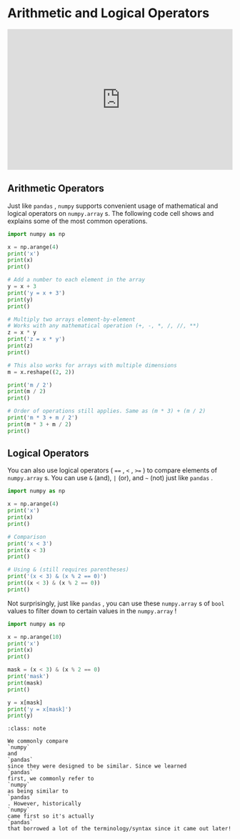 # Arithmetic and Logical Operators

<div style="position: relative; padding-bottom: 62.5%; height: 0;">
    <iframe src="https://www.loom.com/embed/5aaed7a534ca499e9b61618cd5265e1f" frameborder="0" webkitallowfullscreen mozallowfullscreen allowfullscreen style="position: absolute; top: 0; left: 0; width: 100%; height: 100%;"></iframe>
</div>

##  Arithmetic Operators  

Just like `pandas` , `numpy` supports convenient usage of mathematical and logical operators on `numpy.array` s. The following code cell shows and explains some of the most common operations.  
```py
import numpy as np

x = np.arange(4)
print('x')
print(x)
print()

# Add a number to each element in the array
y = x + 3
print('y = x + 3')
print(y)
print()

# Multiply two arrays element-by-element 
# Works with any mathematical operation (+, -, *, /, //, **)
z = x * y
print('z = x * y')
print(z)
print()

# This also works for arrays with multiple dimensions
m = x.reshape((2, 2))

print('m / 2')
print(m / 2)
print()

# Order of operations still applies. Same as (m * 3) + (m / 2)
print('m * 3 + m / 2')
print(m * 3 + m / 2)
print()
```

##  Logical Operators  

You can also use logical operators ( `==` , `<` , `>=` ) to compare elements of `numpy.array` s. You can use `&` (and), `|` (or), and `~` (not) just like `pandas` .  
```py
import numpy as np

x = np.arange(4)
print('x')
print(x)
print()

# Comparison
print('x < 3')
print(x < 3)
print()

# Using & (still requires parentheses)
print('(x < 3) & (x % 2 == 0)')
print((x < 3) & (x % 2 == 0))
print()
```

Not surprisingly, just like `pandas` , you can use these `numpy.array` s of `bool` values to filter down to certain values in the `numpy.array` !  
```py
import numpy as np

x = np.arange(10)
print('x')
print(x)
print()

mask = (x < 3) & (x % 2 == 0)
print('mask')
print(mask)
print()

y = x[mask]
print('y = x[mask]')
print(y)
```


```{admonition} Note
:class: note

We commonly compare
`numpy`
and
`pandas`
since they were designed to be similar. Since we learned
`pandas`
first, we commonly refer to
`numpy`
as being similar to
`pandas`
. However, historically
`numpy`
came first so it's actually
`pandas`
that borrowed a lot of the terminology/syntax since it came out later!

```

